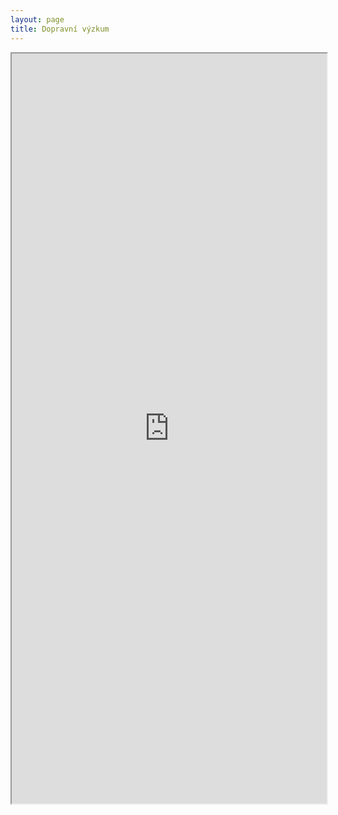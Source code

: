 ```yaml
---
layout: page
title: Dopravní výzkum
---
```


<iframe src="https://janlika.typeform.com/to/h0mkEc" width="100%" height="1200"></iframe>

